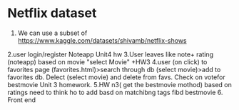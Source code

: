# Netflix dataset 
1. We can use a subset of
https://www.kaggle.com/datasets/shivamb/netflix-shows

2.user login/register Noteapp Unit4 hw
3.User leaves like note+ rating (noteapp) based on movie "select Movie" +HW3
4.user (on click) to favorites page (favorites.html)>search through db (select movie)>add to favorites db. Delect (select movie) and delete from favs. Check on votefor bestmovie Unit 3 homework.
5.HW n3( get the bestmovie mothod) based on ratings need to think ho to add basd on matchibng tags fibd bestmovie
6. Front end
